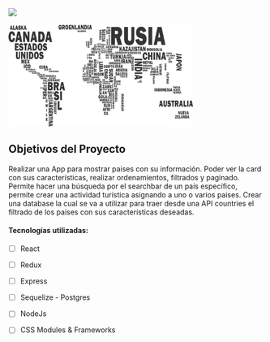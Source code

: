 <p align='left'>
    <img src='https://static.wixstatic.com/media/85087f_0d84cbeaeb824fca8f7ff18d7c9eaafd~mv2.png/v1/fill/w_160,h_30,al_c,q_85,usm_0.66_1.00_0.01/Logo_completo_Color_1PNG.webp' </img>
</p>


<p align="left">
  <img height="200" src="./countries.png" />
</p>

## Objetivos del Proyecto

Realizar una App para mostrar paises con su información. Poder ver la card con sus características, realizar ordenamientos, filtrados y paginado. Permite hacer una búsqueda por el searchbar de un país específico, permite crear una actividad turística asignando a uno o varios paises. 
Crear una database la cual se va a utilizar para traer desde una API countries el filtrado de los paises con sus características deseadas. 


#### Tecnologías utilizadas:
- [ ] React
- [ ] Redux
- [ ] Express
- [ ] Sequelize - Postgres
- [ ] NodeJs
- [ ] CSS Modules & Frameworks



